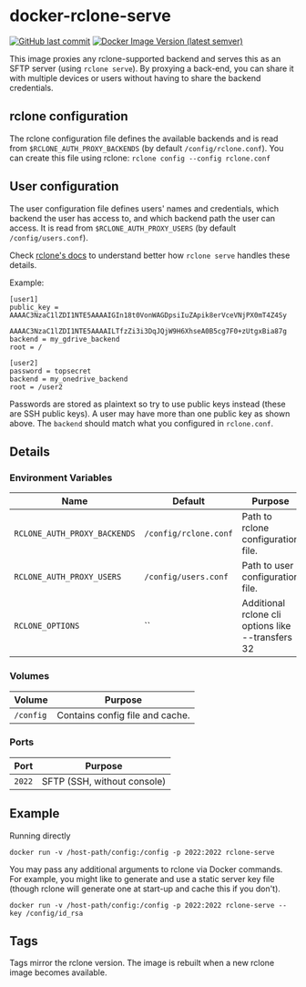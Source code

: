 # docker-rclone-serve

[![GitHub last commit](https://img.shields.io/github/last-commit/jonohill/docker-rclone-serve?label=github+last+commit)](https://github.com/jonohill/docker-rclone-serve) [![Docker Image Version (latest semver)](https://img.shields.io/docker/v/jonoh/rclone-serve?label=docker+hub&sort=semver)](https://hub.docker.com/r/jonoh/rclone-serve)

This image proxies any rclone-supported backend and serves this as an SFTP server (using `rclone serve`).
By proxying a back-end, you can share it with multiple devices or users without having to share the backend credentials.

## rclone configuration

The rclone configuration file defines the available backends and is read from `$RCLONE_AUTH_PROXY_BACKENDS` (by default `/config/rclone.conf`).
You can create this file using rclone: `rclone config --config rclone.conf`

## User configuration

The user configuration file defines users' names and credentials, which backend the user has access to, and which backend path the user can access. 
It is read from `$RCLONE_AUTH_PROXY_USERS` (by default `/config/users.conf`).

Check [rclone's docs](https://rclone.org/commands/rclone_serve_sftp/#auth-proxy) to understand better how `rclone serve` handles these details.

Example:
```
[user1]
public_key = AAAAC3NzaC1lZDI1NTE5AAAAIGIn18t0VonWAGDpsiIuZApik8erVceVNjPX0mT4Z4Sy
             AAAAC3NzaC1lZDI1NTE5AAAAILTfzZi3i3DqJQjW9H6XhseA0B5cg7F0+zUtgxBia87g
backend = my_gdrive_backend
root = /

[user2]
password = topsecret
backend = my_onedrive_backend
root = /user2
```

Passwords are stored as plaintext so try to use public keys instead (these are SSH public keys). A user may have more than one public key as shown above.
The `backend` should match what you configured in `rclone.conf`.

## Details

### Environment Variables

| Name | Default | Purpose
|-     |-        |-
| `RCLONE_AUTH_PROXY_BACKENDS` | `/config/rclone.conf` | Path to rclone configuration file.
| `RCLONE_AUTH_PROXY_USERS` | `/config/users.conf` | Path to user configuration file.
| `RCLONE_OPTIONS` | `` | Additional rclone cli options like --transfers 32

### Volumes

| Volume | Purpose
|-       |-
| `/config` | Contains config file and cache.

### Ports

| Port | Purpose
|- |-
| `2022` | SFTP (SSH, without console)

## Example

Running directly
```
docker run -v /host-path/config:/config -p 2022:2022 rclone-serve
```

You may pass any additional arguments to rclone via Docker commands. 
For example, you might like to generate and use a static server key file (though rclone will generate one at start-up and cache this if you don't).
```
docker run -v /host-path/config:/config -p 2022:2022 rclone-serve --key /config/id_rsa
```

## Tags

Tags mirror the rclone version. The image is rebuilt when a new rclone image becomes available.
